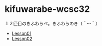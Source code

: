 # kifuwarabe-wcsc32

１２匹目のきふわらべ。きふわらのき（＾～＾）

* [Lesson01](./lesson01/README.md)
* [Lesson02](./lesson02/README.md)